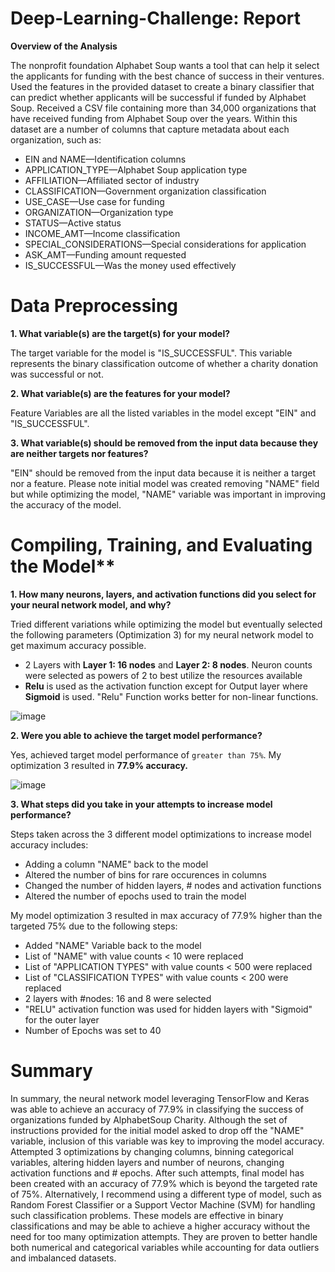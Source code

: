 # Deep-Learning-Challenge: Report

**Overview of the Analysis**

The nonprofit foundation Alphabet Soup wants a tool that can help it select the applicants for funding with the best chance of success in their ventures. Used the features in the provided dataset to create a binary classifier that can predict whether applicants will be successful if funded by Alphabet Soup. Received a CSV file containing more than 34,000 organizations that have received funding from Alphabet Soup over the years. Within this dataset are a number of columns that capture metadata about each organization, such as:

- EIN and NAME—Identification columns
- APPLICATION_TYPE—Alphabet Soup application type
- AFFILIATION—Affiliated sector of industry
- CLASSIFICATION—Government organization classification
- USE_CASE—Use case for funding
- ORGANIZATION—Organization type
- STATUS—Active status
- INCOME_AMT—Income classification
- SPECIAL_CONSIDERATIONS—Special considerations for application
- ASK_AMT—Funding amount requested
- IS_SUCCESSFUL—Was the money used effectively

# Data Preprocessing

**1. What variable(s) are the target(s) for your model?**

The target variable for the model is "IS_SUCCESSFUL". This variable represents the binary classification outcome of whether a charity donation was successful or not.

**2. What variable(s) are the features for your model?**

Feature Variables are all the listed variables in the model except "EIN" and "IS_SUCCESSFUL". 

**3. What variable(s) should be removed from the input data because they are neither targets nor features?**

"EIN" should be removed from the input data because it is neither a target nor a feature. Please note initial model was created removing "NAME" field but while optimizing the model, "NAME" variable was important in improving the accuracy of the model.

# Compiling, Training, and Evaluating the Model**

**1. How many neurons, layers, and activation functions did you select for your neural network model, and why?**

Tried different variations while optimizing the model but eventually selected the following parameters (Optimization 3) for my neural network model to get maximum accuracy possible.
- 2 Layers with **Layer 1: 16 nodes** and **Layer 2: 8 nodes**. Neuron counts were selected as powers of 2 to best utilize the resources available
- **Relu** is used as the activation function except for Output layer where **Sigmoid** is used. "Relu" Function works better for non-linear functions.
  
![image](https://github.com/user-attachments/assets/07f36124-0aa7-4e07-bd3c-a60c4b5e069c)

**2. Were you able to achieve the target model performance?**

Yes, achieved target model performance of `greater than 75%`. My optimization 3 resulted in **77.9% accuracy.**

![image](https://github.com/user-attachments/assets/9230ab77-8f06-402c-b54c-bce48bc911cd)

**3. What steps did you take in your attempts to increase model performance?**

Steps taken across the 3 different model optimizations to increase model accuracy includes:
- Adding a column "NAME" back to the model
- Altered the number of bins for rare occurences in columns
- Changed the number of hidden layers, # nodes and activation functions
- Altered the number of epochs used to train the model

My model optimization 3 resulted in max accuracy of 77.9% higher than the targeted 75% due to the following steps:
- Added "NAME" Variable back to the model
- List of "NAME" with value counts < 10 were replaced
- List of "APPLICATION TYPES" with value counts < 500 were replaced
- List of "CLASSIFICATION TYPES" with value counts < 200 were replaced
- 2 layers with #nodes: 16 and 8 were selected
- "RELU" activation function was used for hidden layers with "Sigmoid" for the outer layer
- Number of Epochs was set to 40

# Summary

In summary, the neural network model leveraging TensorFlow and Keras was able to achieve an accuracy of 77.9% in classifying the success of organizations funded by AlphabetSoup Charity. Although the set of instructions provided for the initial model asked to drop off the "NAME" variable, inclusion of this variable was key to improving the model accuracy. Attempted 3 optimizations by changing columns, binning categorical variables, altering hidden layers and number of neurons, changing activation functions and # epochs. After such attempts, final model has been created with an accuracy of 77.9% which is beyond the targeted rate of 75%. Alternatively, I recommend using a different type of model, such as Random Forest Classifier or a Support Vector Machine (SVM) for handling such classification problems. These models are effective in binary classifications and may be able to achieve a higher accuracy without the need for too many optimization attempts. They are proven to better handle both numerical and categorical variables while accounting for data outliers and imbalanced datasets.
